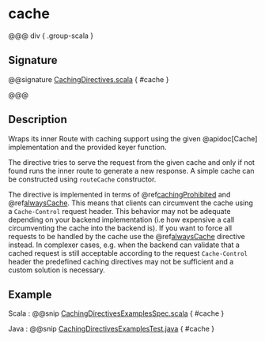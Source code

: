 # cache

@@@ div { .group-scala }

## Signature

@@signature [CachingDirectives.scala]($akka-http$/akka-http-caching/src/main/scala/akka/http/scaladsl/server/directives/CachingDirectives.scala) { #cache }

@@@

## Description

Wraps its inner Route with caching support using the given @apidoc[Cache] implementation and the provided keyer function.

The directive tries to serve the request from the given cache and only if not found runs the inner route to generate a new response. A simple cache can be constructed using `routeCache` constructor.

The directive is implemented in terms of @ref[cachingProhibited](cachingProhibited.md) and @ref[alwaysCache](alwaysCache.md). This means that clients can circumvent the cache using a `Cache-Control` request header. This behavior may not be adequate depending on your backend implementation (i.e how expensive a call circumventing the cache into the backend is). If you want to force all requests to be handled by the cache use the @ref[alwaysCache](alwaysCache.md) directive instead. In complexer cases, e.g. when the backend can validate that a cached request is still acceptable according to the request `Cache-Control` header the predefined caching directives may not be sufficient and a custom solution is necessary.

## Example

Scala
:  @@snip [CachingDirectivesExamplesSpec.scala]($root$/src/test/scala/docs/http/scaladsl/server/directives/CachingDirectivesExamplesSpec.scala) { #cache }

Java
:  @@snip [CachingDirectivesExamplesTest.java]($root$/src/test/java/docs/http/javadsl/server/directives/CachingDirectivesExamplesTest.java) { #cache }

